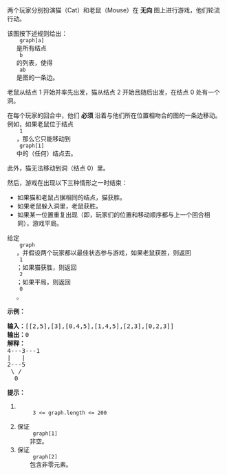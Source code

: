 <html>
 <body>
  <p>
   两个玩家分别扮演猫（Cat）和老鼠（Mouse）在
   <strong>
    无向
   </strong>
   图上进行游戏，他们轮流行动。
  </p>
  <p>
   该图按下述规则给出：
   <code>
    graph[a]
   </code>
   是所有结点
   <code>
    b
   </code>
   的列表，使得
   <code>
    ab
   </code>
   是图的一条边。
  </p>
  <p>
   老鼠从结点 1 开始并率先出发，猫从结点 2 开始且随后出发，在结点 0 处有一个洞。
  </p>
  <p>
   在每个玩家的回合中，他们
   <strong>
    必须
   </strong>
   沿着与他们所在位置相吻合的图的一条边移动。例如，如果老鼠位于结点
   <code>
    1
   </code>
   ，那么它只能移动到
   <code>
    graph[1]
   </code>
   中的（任何）结点去。
  </p>
  <p>
   此外，猫无法移动到洞（结点 0）里。
  </p>
  <p>
   然后，游戏在出现以下三种情形之一时结束：
  </p>
  <ul>
   <li>
    如果猫和老鼠占据相同的结点，猫获胜。
   </li>
   <li>
    如果老鼠躲入洞里，老鼠获胜。
   </li>
   <li>
    如果某一位置重复出现（即，玩家们的位置和移动顺序都与上一个回合相同），游戏平局。
   </li>
  </ul>
  <p>
   给定
   <code>
    graph
   </code>
   ，并假设两个玩家都以最佳状态参与游戏，如果老鼠获胜，则返回
   <code>
    1
   </code>
   ；如果猫获胜，则返回
   <code>
    2
   </code>
   ；如果平局，则返回
   <code>
    0
   </code>
   。
  </p>
  <p>
  </p>
  <ol>
  </ol>
  <p>
   <strong>
    示例：
   </strong>
  </p>
  <pre><strong>输入：</strong>[[2,5],[3],[0,4,5],[1,4,5],[2,3],[0,2,3]]
<strong>输出：</strong>0
<strong>解释：</strong>
4---3---1
|   |
2---5
 \ /
  0
</pre>
  <p>
  </p>
  <p>
   <strong>
    提示：
   </strong>
  </p>
  <ol>
   <li>
    <code>
     3 &lt;= graph.length &lt;= 200
    </code>
   </li>
   <li>
    保证
    <code>
     graph[1]
    </code>
    非空。
   </li>
   <li>
    保证
    <code>
     graph[2]
    </code>
    包含非零元素。
   </li>
  </ol>
 </body>
</html>